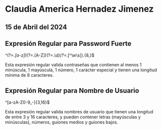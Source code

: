 # Claudia America Hernadez Jimenez
## 15 de Abril del 2024

## Expresión Regular para Password Fuerte

^(?=.*[a-z])(?=.*[A-Z])(?=.*\d)(?=.*[^\w\s]).{8,}$

Esta expresión regular valida contraseñas que contienen al menos 1 minúscula, 1 mayúscula, 1 número, 1 carácter especial y tienen una longitud mínima de 8 caracteres.

## Expresión Regular para Nombre de Usuario

^[a-zA-Z0-9_-]{3,16}$

Esta expresión regular valida nombres de usuario que tienen una longitud de entre 3 y 16 caracteres, y pueden contener letras (mayúsculas y minúsculas), números, guiones medios y guiones bajos.
